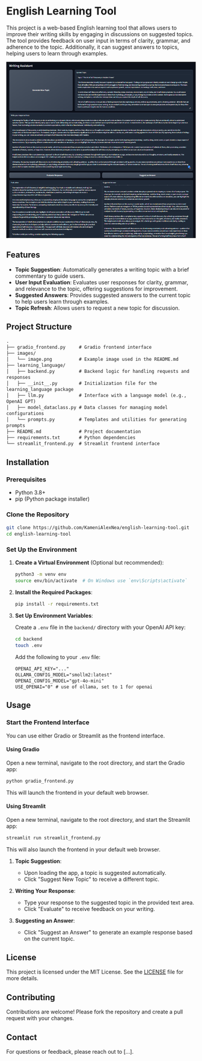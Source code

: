 # English Learning Tool

This project is a web-based English learning tool that allows users to improve their writing skills by engaging in discussions on suggested topics. The tool provides feedback on user input in terms of clarity, grammar, and adherence to the topic. Additionally, it can suggest answers to topics, helping users to learn through examples.

<img src="images/image.png">

## Features

- **Topic Suggestion**: Automatically generates a writing topic with a brief commentary to guide users.
- **User Input Evaluation**: Evaluates user responses for clarity, grammar, and relevance to the topic, offering suggestions for improvement.
- **Suggested Answers**: Provides suggested answers to the current topic to help users learn through examples.
- **Topic Refresh**: Allows users to request a new topic for discussion.

## Project Structure

```
.
├── gradio_frontend.py     # Gradio frontend interface
├── images/
│   └── image.png          # Example image used in the README.md
├── learning_language/
│   ├── backend.py         # Backend logic for handling requests and responses
│   ├── __init__.py        # Initialization file for the learning_language package
│   ├── llm.py             # Interface with a language model (e.g., OpenAI GPT)
│   ├── model_dataclass.py # Data classes for managing model configurations
│   └── prompts.py         # Templates and utilities for generating prompts
├── README.md              # Project documentation
├── requirements.txt       # Python dependencies
└── streamlit_frontend.py  # Streamlit frontend interface
```

## Installation

### Prerequisites

- Python 3.8+
- pip (Python package installer)

### Clone the Repository

```bash
git clone https://github.com/KameniAlexNea/english-learning-tool.git
cd english-learning-tool
```

### Set Up the Environment

1. **Create a Virtual Environment** (Optional but recommended):

   ```bash
   python3 -m venv env
   source env/bin/activate  # On Windows use `env\Scripts\activate`
   ```
2. **Install the Required Packages**:

   ```bash
   pip install -r requirements.txt
   ```
3. **Set Up Environment Variables**:

   Create a `.env` file in the `backend/` directory with your OpenAI API key:

   ```bash
   cd backend
   touch .env
   ```

   Add the following to your `.env` file:

   ```env
   OPENAI_API_KEY="..."
   OLLAMA_CONFIG_MODEL="smollm2:latest"
   OPENAI_CONFIG_MODEL="gpt-4o-mini"
   USE_OPENAI="0" # use of ollama, set to 1 for openai
   ```

## Usage

### Start the Frontend Interface

You can use either Gradio or Streamlit as the frontend interface.

#### Using Gradio

Open a new terminal, navigate to the root directory, and start the Gradio app:

```bash
python gradio_frontend.py
```

This will launch the frontend in your default web browser.

#### Using Streamlit

Open a new terminal, navigate to the root directory, and start the Streamlit app:

```bash
streamlit run streamlit_frontend.py
```

This will also launch the frontend in your default web browser.

1. **Topic Suggestion**:

   - Upon loading the app, a topic is suggested automatically.
   - Click "Suggest New Topic" to receive a different topic.
2. **Writing Your Response**:

   - Type your response to the suggested topic in the provided text area.
   - Click "Evaluate" to receive feedback on your writing.
3. **Suggesting an Answer**:

   - Click "Suggest an Answer" to generate an example response based on the current topic.

## License

This project is licensed under the MIT License. See the [LICENSE](LICENSE) file for more details.

## Contributing

Contributions are welcome! Please fork the repository and create a pull request with your changes.

## Contact

For questions or feedback, please reach out to [...].
